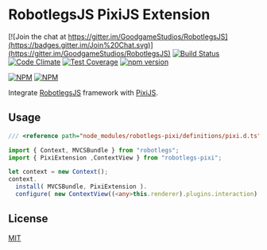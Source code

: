 RobotlegsJS PixiJS Extension
===

[![Join the chat at https://gitter.im/GoodgameStudios/RobotlegsJS](https://badges.gitter.im/Join%20Chat.svg)](https://gitter.im/GoodgameStudios/RobotlegsJS)
[![Build Status](https://secure.travis-ci.org/GoodgameStudios/RobotlegsJS-Pixi.svg?branch=master)](https://travis-ci.org/GoodgameStudios/RobotlegsJS-Pixi)
[![Code Climate](https://codeclimate.com/github/GoodgameStudios/RobotlegsJS-Pixi/badges/gpa.svg)](https://codeclimate.com/github/GoodgameStudios/RobotlegsJS-Pixi)
[![Test Coverage](https://codeclimate.com/github/GoodgameStudios/RobotlegsJS-Pixi/badges/coverage.svg)](https://codeclimate.com/github/GoodgameStudios/RobotlegsJS-Pixi/coverage)
[![npm version](https://badge.fury.io/js/robotlegs-pixi.svg)](https://badge.fury.io/js/robotlegs-pixi)

[![NPM](https://nodei.co/npm/robotlegs-pixi.png?downloads=true&downloadRank=true)](https://nodei.co/npm/robotlegs-pixi/)
[![NPM](https://nodei.co/npm-dl/robotlegs-pixi.png?months=9&height=3)](https://nodei.co/npm/robotlegs-pixi/)

Integrate [RobotlegsJS](https://github.com/goodgamestudios/RobotlegsJs)
framework with [PixiJS](https://github.com/pixijs/pixi.js).

Usage
---

```ts
/// <reference path="node_modules/robotlegs-pixi/definitions/pixi.d.ts" />

import { Context, MVCSBundle } from "robotlegs";
import { PixiExtension ,ContextView } from "robotlegs-pixi";

let context = new Context();
context.
  install( MVCSBundle, PixiExtension ).
  configure( new ContextView((<any>this.renderer).plugins.interaction) );
```


License
---

[MIT](LICENSE.md)
